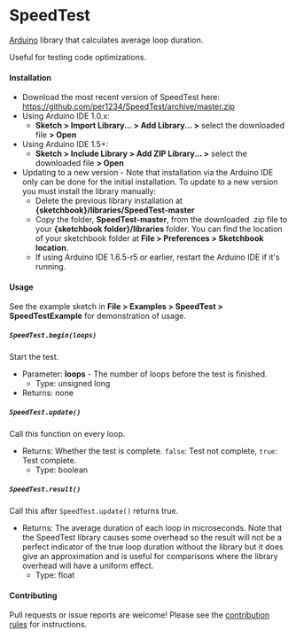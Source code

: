 # SpeedTest

[Arduino](http://arduino.cc) library that calculates average loop duration.

Useful for testing code optimizations.

#### Installation

- Download the most recent version of SpeedTest here: https://github.com/per1234/SpeedTest/archive/master.zip
- Using Arduino IDE 1.0.x:
  - **Sketch > Import Library... > Add Library... >** select the downloaded file **> Open**
- Using Arduino IDE 1.5+:
  - **Sketch > Include Library > Add ZIP Library... >** select the downloaded file **> Open**
- Updating to a new version - Note that installation via the Arduino IDE only can be done for the initial installation. To update to a new version you must install the library manually:
  - Delete the previous library installation at **{sketchbook}/libraries/SpeedTest-master**
  - Copy the folder, **SpeedTest-master**, from the downloaded .zip file to your **{sketchbook folder}/libraries** folder. You can find the location of your sketchbook folder at **File > Preferences > Sketchbook location**.
  - If using Arduino IDE 1.6.5-r5 or earlier, restart the Arduino IDE if it's running.

<a id="usage"></a>

#### Usage

See the example sketch in **File > Examples > SpeedTest > SpeedTestExample** for demonstration of usage.

##### `SpeedTest.begin(loops)`

Start the test.

- Parameter: **loops** - The number of loops before the test is finished.
  - Type: unsigned long
- Returns: none

##### `SpeedTest.update()`

Call this function on every loop.

- Returns: Whether the test is complete. `false`: Test not complete, `true`: Test complete.
  - Type: boolean

##### `SpeedTest.result()`

Call this after `SpeedTest.update()` returns true.

- Returns: The average duration of each loop in microseconds. Note that the SpeedTest library causes some overhead so the result will not be a perfect indicator of the true loop duration without the library but it does give an approximation and is useful for comparisons where the library overhead will have a uniform effect.
  - Type: float

#### Contributing

Pull requests or issue reports are welcome! Please see the [contribution rules](https://github.com/per1234/SpeedTest/blob/master/.github/CONTRIBUTING.md) for instructions.
